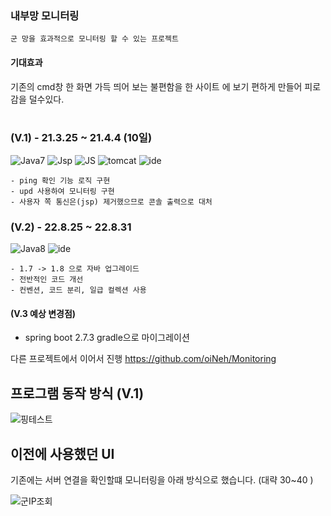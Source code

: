 
### 내부망 모니터링
```
군 망을 효과적으로 모니터링 할 수 있는 프로젝트 
```

#### 기대효과
기존의 cmd창 한 화면 가득 띄어 보는 불편함을 
한 사이트 에 보기 편하게 만들어 피로감을 덜수있다. 
</br>
</br>


### (V.1) - 21.3.25 ~ 21.4.4 (10일)
![Java7](https://img.shields.io/badge/Java-7-yellow)
![Jsp](https://img.shields.io/badge/-Jsp-blue)
![JS](https://img.shields.io/badge/-Javascript-green)
![tomcat](https://img.shields.io/badge/tomcat-4.1-lightgrey)
![ide](https://img.shields.io/badge/IDE-%EB%A9%94%EB%AA%A8%EC%9E%A5-brightgreen)
```
- ping 확인 기능 로직 구현 
- upd 사용하여 모니터링 구현
- 사용자 쪽 통신은(jsp) 제거했으므로 콘솔 출력으로 대처 
```



### (V.2) - 22.8.25 ~ 22.8.31
![Java8](https://img.shields.io/badge/Java-8-yellow)
![ide](https://img.shields.io/badge/IDE-Intellij-brightgreen)
```
- 1.7 -> 1.8 으로 자바 업그레이드
- 전반적인 코드 개선
- 컨벤션, 코드 분리, 일급 컬렉션 사용
```


#### (V.3 예상 변경점)
- spring boot 2.7.3 gradle으로 마이그레이션

다른 프로젝트에서 이어서 진행 
https://github.com/oiNeh/Monitoring 


## 프로그램 동작 방식 (V.1)
![핑테스트](https://user-images.githubusercontent.com/105915960/187028697-0736ad17-0152-4b89-908a-bfffdb32f955.png)


## 이전에 사용했던 UI
기존에는 서버 연결을 확인할떄 모니터링을 아래 방식으로 했습니다. (대략 30~40 ) </br>

![군IP조회](https://user-images.githubusercontent.com/105915960/186712395-94087687-fa8e-46c0-abf5-bddda8d249f2.png)
